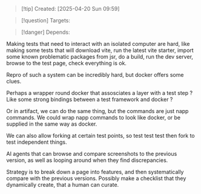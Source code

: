 
>[!tip] Created: [2025-04-20 Sun 09:59]

>[!question] Targets: 

>[!danger] Depends: 

Making tests that need to interact with an isolated computer are hard, like making some tests that will download vite, run the latest vite starter, import some known problematic packages from jsr, do a build, run the dev server, browse to the test page, check everything is ok.

Repro of such a system can be incredibly hard, but docker offers some clues.

Perhaps a wrapper round docker that assosciates a layer with a test step ?  Like some strong bindings between a test framework and docker ?

Or in artifact, we can do the same thing, but the commands are just napp commands.  We could wrap napp commands to look like docker, or be supplied in the same way as docker.

We can also allow forking at certain test points, so test test test then fork to test independent things.

AI agents that can browse and compare screenshots to the previous version, as well as looping around when they find discrepancies.

Strategy is to break down a page into features, and then systematically compare with the previous versions.  Possibly make a checklist that they dynamically create, that a human can curate.